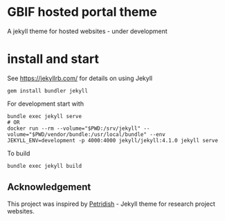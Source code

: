 # GBIF hosted portal theme

A jekyll theme for hosted websites - under development

# install and start
See https://jekyllrb.com/ for details on using Jekyll

```
gem install bundler jekyll
```

For development start with
```
bundle exec jekyll serve
# OR
docker run --rm --volume="$PWD:/srv/jekyll" --volume="$PWD/vendor/bundle:/usr/local/bundle" --env JEKYLL_ENV=development -p 4000:4000 jekyll/jekyll:4.1.0 jekyll serve
```

To build
```
bundle exec jekyll build
```

## Acknowledgement
This project was inspired by [Petridish](https://github.com/peterdesmet/petridish) - Jekyll theme for research project websites.
